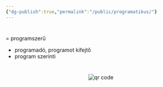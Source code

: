 ```yaml
---
{"dg-publish":true,"permalink":"/public/programatikus/"}
---
```


#

= programszerű

-   programadó, programot kifejtő
-   program szerinti



#
<p style="text-align: center;"><img src="https://chart.googleapis.com/chart?cht=qr&chl=https://notes.andrasdenes.com/programatikus&chs=180x180&choe=UTF-8&chld=L|2" alt="qr code"></p>

